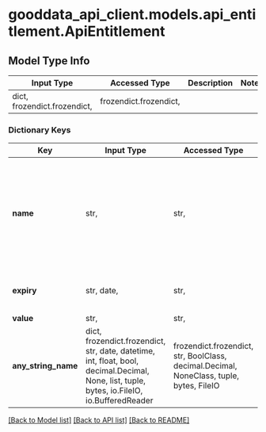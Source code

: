 # gooddata_api_client.models.api_entitlement.ApiEntitlement

## Model Type Info
Input Type | Accessed Type | Description | Notes
------------ | ------------- | ------------- | -------------
dict, frozendict.frozendict,  | frozendict.frozendict,  |  | 

### Dictionary Keys
Key | Input Type | Accessed Type | Description | Notes
------------ | ------------- | ------------- | ------------- | -------------
**name** | str,  | str,  |  | must be one of ["Contract", "CustomTheming", "PdfExports", "ManagedOIDC", "UiLocalization", "Tier", "UserCount", "UnlimitedUsers", "UnlimitedWorkspaces", "WhiteLabeling", "WorkspaceCount", ] 
**expiry** | str, date,  | str,  |  | [optional] value must conform to RFC-3339 full-date YYYY-MM-DD
**value** | str,  | str,  |  | [optional] 
**any_string_name** | dict, frozendict.frozendict, str, date, datetime, int, float, bool, decimal.Decimal, None, list, tuple, bytes, io.FileIO, io.BufferedReader | frozendict.frozendict, str, BoolClass, decimal.Decimal, NoneClass, tuple, bytes, FileIO | any string name can be used but the value must be the correct type | [optional]

[[Back to Model list]](../../README.md#documentation-for-models) [[Back to API list]](../../README.md#documentation-for-api-endpoints) [[Back to README]](../../README.md)
